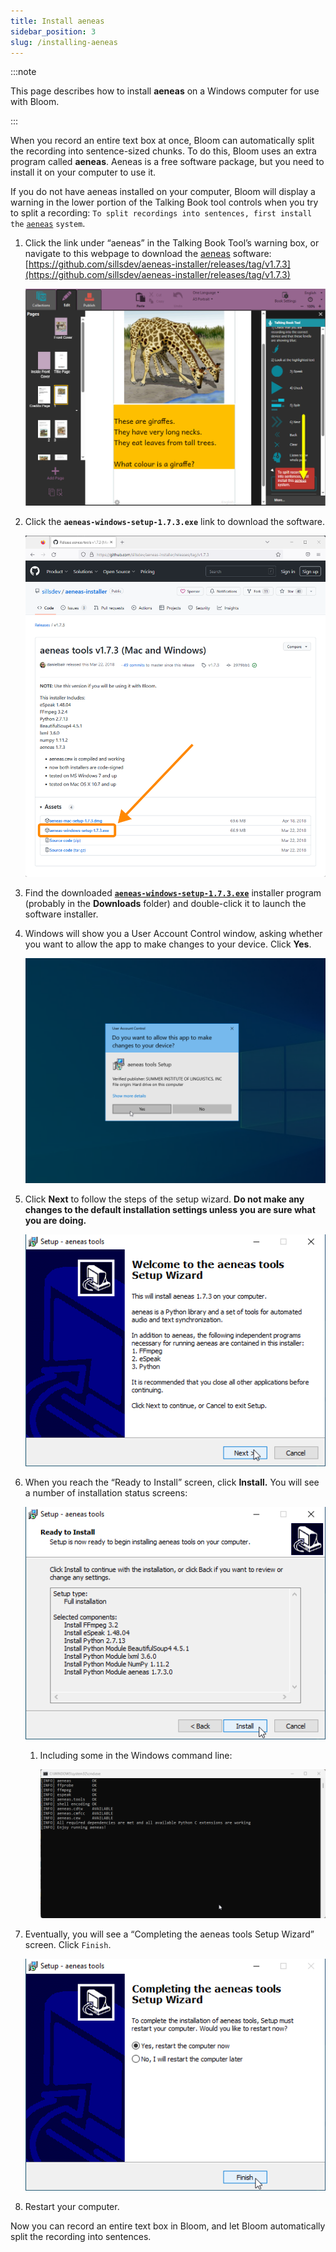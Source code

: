 ```yaml
---
title: Install aeneas
sidebar_position: 3
slug: /installing-aeneas
---
```




:::note

This page describes how to install **aeneas** on a Windows computer for use with Bloom.

:::




When you record an entire text box at once, Bloom can automatically split the recording into sentence-sized chunks. To do this, Bloom uses an extra program called **aeneas**.  Aeneas is a free software package, but you need to install it on your computer to use it. 


If you do not have aeneas installed on your computer, Bloom will display a warning in the lower portion of the Talking Book tool controls when you try to split a recording: 
`To split recordings into sentences, first install the` [`aeneas`](https://github.com/sillsdev/aeneas-installer/releases/tag/v1.7.3) `system`.

1. Click the link under “aeneas” in the Talking Book Tool’s warning box, or navigate to this webpage to download the [aeneas](https://github.com/sillsdev/aeneas-installer/releases/tag/v1.7.3) software: [https://github.com/sillsdev/aeneas-installer/releases/tag/v1.7.3](https://github.com/sillsdev/aeneas-installer/releases/tag/v1.7.3)

	![](./installing-aeneas.21e364e8-fcd0-40e7-a492-826e5a33b22a.png)

2. Click the **`aeneas-windows-setup-1.7.3.exe`** link to download the software.

	![](./installing-aeneas.ce6b3d2a-23ef-4283-a4d7-ce313fc8831c.png)

3. Find the downloaded [**`aeneas-windows-setup-1.7.3.exe`**](https://github.com/sillsdev/aeneas-installer/releases/download/v1.7.3/aeneas-windows-setup-1.7.3.exe)  installer program (probably in the **Downloads** folder) and double-click it to launch the software installer.
4. Windows will show you a User Account Control window, asking whether you want to allow the app to make changes to your device. Click **Yes**.

	![](./installing-aeneas.7c056bf8-4cfb-4977-a3e2-eadef8604d39.png)

5. Click **Next** to follow the steps of the setup wizard. **Do not make any changes to the default installation settings unless you are sure what you are doing.**

	![](./installing-aeneas.c83a3c34-8880-4bf9-8264-a04cca2d21d0.png)

6. When you reach the “Ready to Install” screen, click **Install.** You will see a number of installation status screens:

	![](./installing-aeneas.54bac4f2-16b0-497c-8e65-0cab45e3fcf9.png)

	1. Including some in the Windows command line:

		![](./installing-aeneas.6b04800f-c0bb-4ff8-8bec-e23e8852f5db.png)

7. Eventually, you will see a “Completing the aeneas tools Setup Wizard” screen. Click `Finish`.

	![](./installing-aeneas.9e46ee10-2a24-4453-963c-c0e883109d9a.png)

8. Restart your computer.

Now you can record an entire text box in Bloom, and let Bloom automatically split the recording into sentences. 

